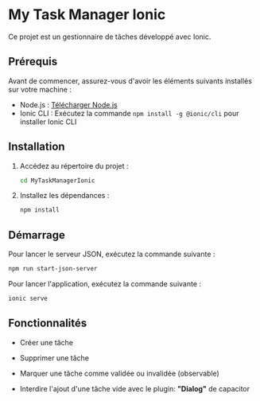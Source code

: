 # My Task Manager Ionic

Ce projet est un gestionnaire de tâches développé avec Ionic.

## Prérequis

Avant de commencer, assurez-vous d'avoir les éléments suivants installés sur votre machine :

- Node.js : [Télécharger Node.js](https://nodejs.org)
- Ionic CLI : Exécutez la commande `npm install -g @ionic/cli` pour installer Ionic CLI

## Installation

1. Accédez au répertoire du projet :

   ```bash
   cd MyTaskManagerIonic
   ```

2. Installez les dépendances :

   ```bash
   npm install
   ```

## Démarrage

Pour lancer le serveur JSON, exécutez la commande suivante :

```bash
npm run start-json-server
```

Pour lancer l'application, exécutez la commande suivante :

```bash
ionic serve
```

## Fonctionnalités

- Créer une tâche
- Supprimer une tâche
- Marquer une tâche comme validée ou invalidée (observable)

- Interdire l'ajout d'une tâche vide avec le plugin: **"Dialog"** de capacitor
